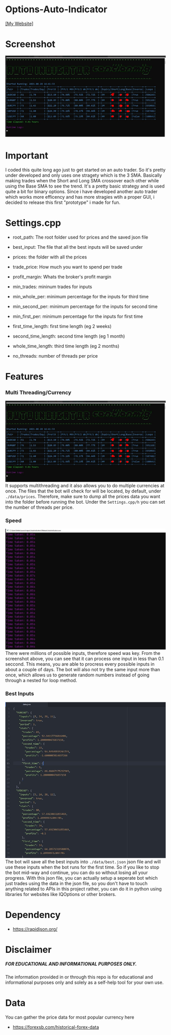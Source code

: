 # Options-Auto-Indicator
[[My Website]](https://mitsuzi.xyz/)

# Screenshot
![ScreenShot](https://github.com/ContionMig/Options-Auto-Indicator/blob/main/docs/demo.png)

# Important
I coded this quite long ago just to get started on an auto trader. So it's pretty under developed and only uses one stragety which is the 3 SMA. Basically making trades when the Short and Long SMA crossover each other while using the Base SMA to see the trend. It's a pretty basic strategy and is used quite a bit for binary options. Since i have developed another auto trader which works more efficency and has more stragies wtih a proper GUI, i decided to release this first "prototype" i made for fun. 

# Settings.cpp
- root_path: The root folder used for prices and the saved json file
- best_input: The file that all the best inputs will be saved under
- prices: the folder with all the prices

- trade_price: How much you want to spend per trade
- profit_margin: Whats the broker's profit margin

- min_trades: mininum trades for inputs
- min_whole_per: minimum percentage for the inputs for third time
- min_second_per: minimum percentage for the inputs for second time
- min_first_per: minimum percentage for the inputs for first time

- first_time_length: first time length (eg 2 weeks)
- second_time_length: second time length (eg 1 month)
- whole_time_length: third time length (eg 2 months)

- no_threads: number of threads per price

# Features

### Multi Threading/Currency
![ScreenShot](https://github.com/ContionMig/Options-Auto-Indicator/blob/main/docs/demo.png)
It supports multithreading and it also allows you to do multiple currencies at once. The files that the bot will check for will be located, by default, under ```./data/prices```. Therefore, make sure to dump all the prices data you want into the folder before running the bot. Under the ```Settings.cpp/h``` you can set the number of threads per price. 

### Speed
![ScreenShot3](https://github.com/ContionMig/Options-Auto-Indicator/blob/main/docs/time.jpg)
There were millions of possible inputs, therefore speed was key. From the screenshot above, you can see that it can process one input in less than 0.1 seccond. This means, you are able to procress every possible inputs in about a couple of days. The bot will also not try the same input more than once, which allows us to generate random numbers instead of going through a nested for loop method. 

### Best Inputs
![ScreenShot2](https://github.com/ContionMig/Options-Auto-Indicator/blob/main/docs/output.jpg)
The bot will save all the best inputs into ```./data/best.json``` json file and will use these inputs when the bot runs for the first time. So if you like to stop the bot mid-way and continue, you can do so without losing all your progress. With this json file, you can actually setup a seperate bot which just trades using the data in the json file, so you don't have to touch anything related to APIs in this project rather, you can do it in python using libraries for websites like IQOptions or other brokers.

# Dependency
- https://rapidjson.org/

# Disclaimer
##### FOR EDUCATIONAL AND INFORMATIONAL PURPOSES ONLY.
The information provided in or through this repo is for educational and informational purposes only and solely as a self-help tool for your own use.

# Data
You can gather the price data for most popular currency here
- https://forexsb.com/historical-forex-data
